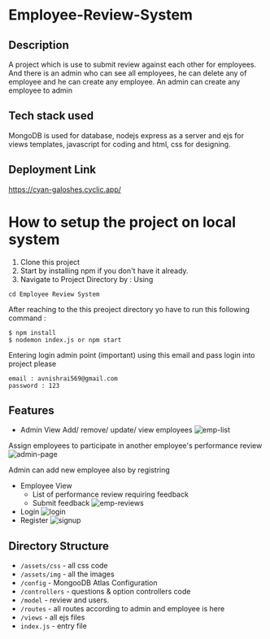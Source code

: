 # Employee-Review-System
## Description 
  A project which is use to submit review against each other for employees. And there is an admin
  who can see all employees, he can delete any of employee and he can create any employee. An admin can 
  create any employee to admin
  
## Tech stack used
  MongoDB is used for database, nodejs express as a server and ejs for views templates, javascript for coding
  and html, css for designing.
 
## Deployment Link
https://cyan-galoshes.cyclic.app/
   
# How to setup the project on local system
  1. Clone this project
  2. Start by installing npm if you don't have it already.
  3. Navigate to Project Directory by : Using
  ```
  cd Employee Review System
  
  ```
  
  After reaching to the this preoject directory yo have to run this following command :
  ```
  $ npm install
  $ nodemon index.js or npm start
  ```
  
  Entering login admin point (important)
  using this email and pass login into project please
  ``` 
  email : avnishrai569@gmail.com
  password : 123
  ```
  
  ## Features
  * Admin View
  Add/ remove/ update/ view employees
 ![emp-list](https://user-images.githubusercontent.com/87888969/232309538-aad78dbd-b59a-4a16-85e2-7dac764311ec.png)
 
  Assign employees to participate in another employee's performance review
![admin-page](https://user-images.githubusercontent.com/87888969/232309696-f6af8e7e-d5df-4fbb-b75f-273cb354281d.png)

  Admin can add new employee also by registring

  * Employee View
    * List of performance review requiring feedback
    * Submit feedback
 ![emp-reviews](https://user-images.githubusercontent.com/87888969/232309585-39e7cdfc-4a86-4d5c-8d87-8eeb60faccb3.png)
  * Login
  ![login](https://user-images.githubusercontent.com/87888969/232309935-5dc0887b-2755-46c0-8e8f-15b0ba973edc.png)
  * Register
  ![signup](https://user-images.githubusercontent.com/87888969/232309947-2ba12e19-2a87-4a16-984a-6349a359f161.png)
  
  ## Directory Structure
  * ```/assets/css``` - all css code
  * ```/assets/img``` - all the images
  * ```/config``` - MongooDB Atlas Configuration
  * ```/controllers``` - questions & option controllers code
  * ```/model``` - review and users. 
  * ```/routes``` - all routes according to admin and employee is here
  * ```/views``` - all ejs files
  * ```index.js``` - entry file
  
  
